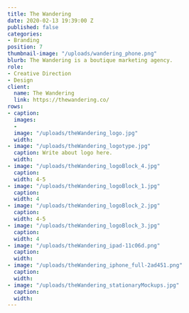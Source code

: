 ```yaml
---
title: The Wandering
date: 2020-02-13 19:39:00 Z
published: false
categories:
- Branding
position: 7
thumbnail-image: "/uploads/wandering_phone.png"
blurb: The Wandering is a boutique marketing agency.
role:
- Creative Direction
- Design
client:
  name: The Wandering
  link: https://thewandering.co/
rows:
- caption: 
  images:
  - 
  image: "/uploads/theWandering_logo.jpg"
  width: 
- image: "/uploads/theWandering_logotype.jpg"
  caption: Write about logo here.
  width: 
- image: "/uploads/theWandering_logoBlock_4.jpg"
  caption: 
  width: 4-5
- image: "/uploads/theWandering_logoBlock_1.jpg"
  caption: 
  width: 4
- image: "/uploads/theWandering_logoBlock_2.jpg"
  caption: 
  width: 4-5
- image: "/uploads/theWandering_logoBlock_3.jpg"
  caption: 
  width: 4
- image: "/uploads/theWandering_ipad-11c06d.png"
  caption: 
  width: 
- image: "/uploads/theWandering_iphone_full-2ad451.png"
  caption: 
  width: 
- image: "/uploads/theWandering_stationaryMockups.jpg"
  caption: 
  width: 
---
```


